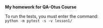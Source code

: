 **My homework for QA-Otus Course**

To run the tests, you must enter the command:\
`python -m pytest -s -v lesson1/`